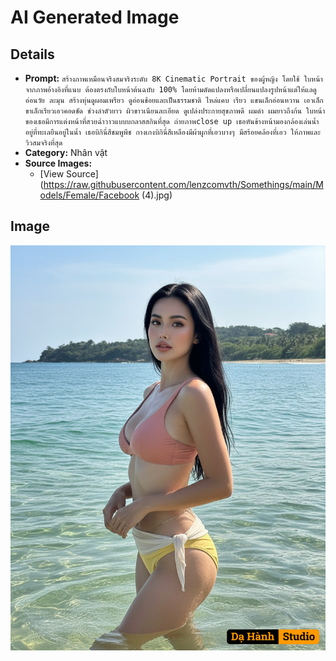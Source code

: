 # AI Generated Image

## Details
- **Prompt:** `สร้างภาพเหมือนจริงสมจริงระดับ 8K Cinematic Portrait ของผู้หญิง โดยใช้ ใบหน้าจากภาพอ้างอิงที่แนบ ต้องตรงกับใบหน้าต้นฉบับ 100% โดยห้ามดัดแปลงหรือเปลี่ยนแปลงรูปหน้าแต่ให้แลดูอ่อนวัย ละมุน
สร้างหุ่นดูผอมเพรียว ดูอ่อนช้อยและเป็นธรรมชาติ ไหล่แคบ เรียว แขนเล็กอ่อนหวาน เอวเล็ก ขาเล็กเรียวเอวคอดชัด ช่วงลำตัวยาว
ผิวขาวเนียนละเอียด ดูเปล่งประกายสุขภาพดี ผมดำ ผมยาวถึงก้น ใบหน้าของเธอมีการแต่งหน้าที่สวยฉ่ำวาวแบบบกลาสสกินที่สุด
ถ่ายภาพclose up เธอหันข้างหน้ามองกล้องเล่นน้ำอยู่ที่ทะเลยืนอยู่ในน้ำ
เธอบิกินี่สีชมพูพีช กางเกงบิกินี่สีเหลืองมีผ้าผูกที่เอวบางๆ มีสร้อยคล้องที่เอว ให้ภาพและวิวสมจริงที่สุด `
- **Category:** Nhân vật
- **Source Images:**
  - [View Source](https://raw.githubusercontent.com/lenzcomvth/Somethings/main/Models/Female/Facebook (4).jpg)

## Image
![AI Generated Image](./image-2025-10-17T04-31-44-033Z-fk410.png)